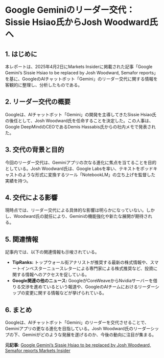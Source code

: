 # Google Geminiのリーダー交代：Sissie Hsiao氏からJosh Woodward氏へ

## 1. はじめに

本レポートは、2025年4月2日にMarkets Insiderに掲載された記事「Google Gemini’s Sissie Hsiao to be replaced by Josh Woodward, Semafor reports」を基に、GoogleのAIチャットボット「Gemini」のリーダー交代に関する情報を客観的に整理し、分析したものである。

## 2. リーダー交代の概要

Googleは、AIチャットボット「Gemini」の開発を主導してきたSissie Hsiao氏の後任として、Josh Woodward氏を任命することを決定した。この人事は、Google DeepMindのCEOであるDemis Hassabis氏からの社内メモで発表された。

## 3. 交代の背景と目的

今回のリーダー交代は、Geminiアプリの次なる進化に焦点を当てることを目的としている。Josh Woodward氏は、Google Labsを率い、テキストをポッドキャストのような形式に変換するツール「NotebookLM」の立ち上げを監督した実績を持つ。

## 4. 交代による影響

現時点では、リーダー交代による具体的な影響は明らかになっていない。しかし、Woodward氏の就任により、Geminiの機能強化や新たな展開が期待される。

## 5. 関連情報

記事内では、以下の関連情報も示唆されている。

* **TipRanks:** トップウォール街アナリストが推奨する最新の株式情報や、スマートインベスターニュースレターによる専門家による株式推奨など、投資に関する情報へのアクセスを促している。
* **Google関連の他のニュース:** GoogleがCoreWeaveからNvidiaサーバーを借りる交渉を進めているという報道や、GoogleのAIチームにおけるリーダーシップの変更に関する情報などが挙げられている。

## 6. まとめ

Googleは、AIチャットボット「Gemini」のリーダーを交代させることで、Geminiアプリの更なる進化を目指している。Josh Woodward氏のリーダーシップの下、Geminiがどのような発展を遂げるのか、今後の動向に注目が集まる。



**元記事:** [Google Gemini’s Sissie Hsiao to be replaced by Josh Woodward, Semafor reports Markets Insider](https://markets.businessinsider.com/news/stocks/google-gemini-s-sissie-hsiao-to-be-replaced-by-josh-woodward-semafor-reports-1034543796)